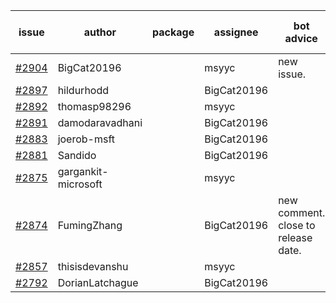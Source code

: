 | issue | author | package | assignee | bot advice | created date of issue | target release date | date from target |
| ------ | ------ | ------ | ------ | ------ | ------ | ------ | :-----: |
| [#2904](https://github.com/Azure/sdk-release-request/issues/2904) | BigCat20196 |  | msyyc | new issue. | 06-09 | 06-23 |  |
| [#2897](https://github.com/Azure/sdk-release-request/issues/2897) | hildurhodd |  | BigCat20196 |  | 06-07 | 06-21 |  |
| [#2892](https://github.com/Azure/sdk-release-request/issues/2892) | thomasp98296 |  | msyyc |  | 06-06 | 06-20 |  |
| [#2891](https://github.com/Azure/sdk-release-request/issues/2891) | damodaravadhani |  | BigCat20196 |  | 06-06 | 06-20 |  |
| [#2883](https://github.com/Azure/sdk-release-request/issues/2883) | joerob-msft |  | BigCat20196 |  | 06-03 | 06-20 |  |
| [#2881](https://github.com/Azure/sdk-release-request/issues/2881) | Sandido |  | BigCat20196 |  | 06-03 | 06-13 |  |
| [#2875](https://github.com/Azure/sdk-release-request/issues/2875) | gargankit-microsoft |  | msyyc |  | 06-03 | 06-30 |  |
| [#2874](https://github.com/Azure/sdk-release-request/issues/2874) | FumingZhang |  | BigCat20196 | new comment. close to release date.  | 06-02 | 06-08 | -1 |
| [#2857](https://github.com/Azure/sdk-release-request/issues/2857) | thisisdevanshu |  | msyyc |  | 05-31 | 06-14 |  |
| [#2792](https://github.com/Azure/sdk-release-request/issues/2792) | DorianLatchague |  | BigCat20196 |  | 05-12 | 05-16 |  |
